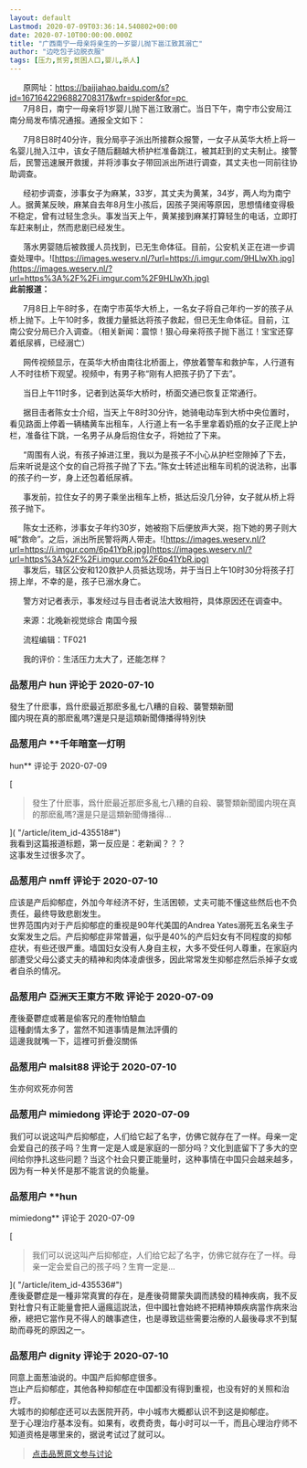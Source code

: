 ```yaml
---
layout: default
Lastmod: 2020-07-09T03:36:14.540802+00:00
date: 2020-07-10T00:00:00.000Z
title: "广西南宁一母亲将亲生的一岁婴儿抛下邕江致其溺亡"
author: "边吃包子边脱衣服"
tags: [压力,贫穷,贫困人口,婴儿,杀人]
---
```


      原网址：https://baijiahao.baidu.com/s?id=1671642296882708317&wfr=spider&for=pc   
      7月8日，南宁一母亲将1岁婴儿抛下邕江致溺亡。当日下午，南宁市公安局江南分局发布情况通报。通报全文如下：  
  
      7月8日8时40分许，我分局亭子派出所接群众报警，一女子从英华大桥上将一名婴儿抛入江中，该女子随后翻越大桥护栏准备跳江，被其赶到的丈夫制止。接警后，民警迅速展开救援，并将涉事女子带回派出所进行调查，其丈夫也一同前往协助调查。  
  
      经初步调查，涉事女子为麻某，33岁，其丈夫为黄某，34岁，两人均为南宁人。据黄某反映，麻某自去年8月生小孩后，因孩子哭闹等原因，思想情绪变得极不稳定，曾有过轻生念头。事发当天上午，黄某接到麻某打算轻生的电话，立即打车赶来制止，然而悲剧已经发生。  
  
      落水男婴随后被救援人员找到，已无生命体征。目前，公安机关正在进一步调查处理中。![https://images.weserv.nl/?url=https://i.imgur.com/9HLlwXh.jpg](https://images.weserv.nl/?url=https%3A%2F%2Fi.imgur.com%2F9HLlwXh.jpg)  
**此前报道：**  
  
      7月8日上午8时多，在南宁市英华大桥上，一名女子将自己年约一岁的孩子从桥上抛下。上午10时多，救援力量抵达将孩子救起，但已无生命体征。目前，江南公安分局已介入调查。（相关新闻：震惊！狠心母亲将孩子抛下邕江！宝宝还穿着纸尿裤，已经溺亡）  
  
      网传视频显示，在英华大桥由南往北桥面上，停放着警车和救护车，人行道有人不时往桥下观望。视频中，有男子称“刚有人把孩子扔了下去”。  
  
      当日上午11时多，记者到达英华大桥时，桥面交通已恢复正常通行。  
  
      据目击者陈女士介绍，当天上午8时30分许，她骑电动车到大桥中央位置时，看见路面上停着一辆橘黄车出租车，人行道上有一名手里拿着奶瓶的女子正爬上护栏，准备往下跳，一名男子从身后抱住女子，将她拉了下来。  
  
      “周围有人说，有孩子掉进江里，我以为是孩子不小心从护栏空隙掉了下去，后来听说是这个女的自己将孩子抛了下去。”陈女士转述出租车司机的说法称，出事的孩子约一岁，身上还包着纸尿裤。  
  
      事发前，拉住女子的男子乘坐出租车上桥，抵达后没几分钟，女子就从桥上将孩子抛下。  
  
      陈女士还称，涉事女子年约30岁，她被抱下后便放声大哭，抱下她的男子则大喊“救命”。之后，派出所民警将两人带走。![https://images.weserv.nl/?url=https://i.imgur.com/6p41YbR.jpg](https://images.weserv.nl/?url=https%3A%2F%2Fi.imgur.com%2F6p41YbR.jpg)  
      事发后，辖区公安和120救护人员抵达现场，并于当日上午10时30分将孩子打捞上岸，不幸的是，孩子已溺水身亡。  
  
      警方对记者表示，事发经过与目击者说法大致相符，具体原因还在调查中。  
  
      来源：北晚新视觉综合 南国今报  
  
      流程编辑：TF021  
  
      我的评价：生活压力太大了，还能怎样？

            
### 品葱用户 **hun** 评论于 2020-07-10
        
發生了什麽事，爲什麽最近那麽多亂七八糟的自殺、襲警類新聞  
國内現在真的那麽亂嗎?還是只是這類新聞傳播得特別快
        


            
### 品葱用户 **千年暗室一灯明 
hun** 评论于 2020-07-09
        
[

> 發生了什麽事，爲什麽最近那麽多亂七八糟的自殺、襲警類新聞國内現在真的那麽亂嗎?還是只是這類新聞傳播得...

]( "/article/item_id-435518#")  
我看到这篇报道标题，第一反应是：老新闻？？？  
这事发生过很多次了。
        


            
### 品葱用户 **nmff** 评论于 2020-07-10
        
应该是产后抑郁症，外加今年经济不好，生活困顿，丈夫可能不懂这些然后也不负责任，最终导致悲剧发生。  
世界范围内对于产后抑郁症的重视是90年代美国的Andrea Yates溺死五名亲生子女案发生之后。产后抑郁症非常普遍，似乎是40%的产后妇女有不同程度的抑郁症状，有些还很严重。墙国妇女没有人身自主权，大多不受任何人尊重，在家庭内部遭受父母公婆丈夫的精神和肉体凌虐很多，因此常常发生抑郁症然后杀掉子女或者自杀的情况。
        


            
### 品葱用户 **亞洲天王東方不敗** 评论于 2020-07-09
        
產後憂鬱症或著是偷客兄的產物怕驗血  
這種劇情太多了，當然不知道事情是無法評價的  
這邊我就嘴一下，這裡可折疊沒關係
        


            
### 品葱用户 **malsit88** 评论于 2020-07-10
        
生亦何欢死亦何苦
        


            
### 品葱用户 **mimiedong** 评论于 2020-07-09
        
我们可以说这叫产后抑郁症，人们给它起了名字，仿佛它就存在了一样。母亲一定会爱自己的孩子吗？生育一定是人或是家庭的一部分吗？文化到底留下了多大的空间给你挣扎这些问题？当这个社会只要正能量时，这种事情在中国只会越来越多，因为有一种关怀是那不能言说的负能量。
        


            
### 品葱用户 **hun 
mimiedong** 评论于 2020-07-09
        
[

> 我们可以说这叫产后抑郁症，人们给它起了名字，仿佛它就存在了一样。母亲一定会爱自己的孩子吗？生育一定是...

]( "/article/item_id-435536#")  
產後憂鬱症是一種非常真實的存在，是產後荷爾蒙失調而誘發的精神疾病，我不反對社會只有正能量會把人逼瘋這説法，但中國社會始終不把精神類疾病當作病來治療，總把它當作見不得人的醜事遮住，也是導致這些需要治療的人最後尋求不到幫助而尋死的原因之一。
        


            
### 品葱用户 **dignity** 评论于 2020-07-10
        
同意上面葱油说的。中国产后抑郁症很多。  
岂止产后抑郁症，其他各种抑郁症在中国都没有得到重视，也没有好的关照和治疗。  
大城市的抑郁症还可以去医院开药，中小城市大概都认识不到这是抑郁症。  
至于心理治疗基本没有。如果有，收费奇贵，每小时可以一千，而且心理治疗师不知道资格是哪里来的，据说考试过了就可以。
        






> [点击品葱原文参与讨论](https://pincong.rocks/article/21404)

